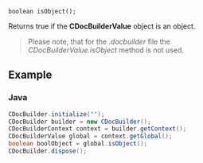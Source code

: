`boolean isObject();`

Returns true if the **CDocBuilderValue** object is an object.

> Please note, that for the *.docbuilder* file the *CDocBuilderValue.isObject* method is not used.

## Example

### Java

``` java
CDocBuilder.initialize("");
CDocBuilder builder = new CDocBuilder();
CDocBuilderContext context = builder.getContext();
CDocBuilderValue global = context.getGlobal();
boolean boolObject = global.isObject();
CDocBuilder.dispose();
```
